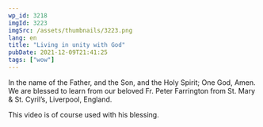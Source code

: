 ```yaml
---
wp_id: 3218
imgId: 3223
imgSrc: /assets/thumbnails/3223.png
lang: en
title: "Living in unity with God"
pubDate: 2021-12-09T21:41:25
tags: ["wow"]
---
```


<!-- page: 6 -->

<p>In the name of the Father, and the Son, and the Holy Spirit; One God, Amen. We are blessed to learn from our beloved Fr. Peter Farrington from St. Mary &amp; St. Cyril&#8217;s, Liverpool, England.</p>
<p>This video is of course used with his blessing.</p>
<p>&nbsp;</p>
